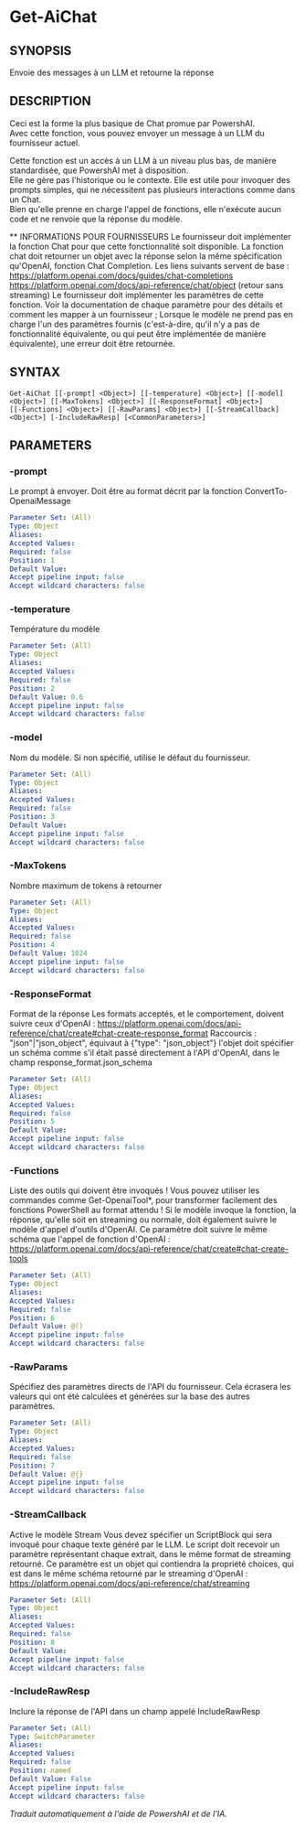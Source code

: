 ﻿---
external help file: powershai-help.xml
schema: 2.0.0
powershai: true
---

# Get-AiChat

## SYNOPSIS <!--!= @#Synop !-->
Envoie des messages à un LLM et retourne la réponse

## DESCRIPTION <!--!= @#Desc !-->
Ceci est la forme la plus basique de Chat promue par PowershAI.  
Avec cette fonction, vous pouvez envoyer un message à un LLM du fournisseur actuel.  

Cette fonction est un accès à un LLM à un niveau plus bas, de manière standardisée, que PowershAI met à disposition.  
Elle ne gère pas l'historique ou le contexte. Elle est utile pour invoquer des prompts simples, qui ne nécessitent pas plusieurs interactions comme dans un Chat.  
Bien qu'elle prenne en charge l'appel de fonctions, elle n'exécute aucun code et ne renvoie que la réponse du modèle.

** INFORMATIONS POUR FOURNISSEURS
Le fournisseur doit implémenter la fonction Chat pour que cette fonctionnalité soit disponible. 
La fonction chat doit retourner un objet avec la réponse selon la même spécification qu'OpenAI, fonction Chat Completion.
Les liens suivants servent de base :
https://platform.openai.com/docs/guides/chat-completions
https://platform.openai.com/docs/api-reference/chat/object (retour sans streaming)
Le fournisseur doit implémenter les paramètres de cette fonction. 
Voir la documentation de chaque paramètre pour des détails et comment les mapper à un fournisseur ;
Lorsque le modèle ne prend pas en charge l'un des paramètres fournis (c'est-à-dire, qu'il n'y a pas de fonctionnalité équivalente, ou qui peut être implémentée de manière équivalente), une erreur doit être retournée.

## SYNTAX <!--!= @#Syntax !-->

```
Get-AiChat [[-prompt] <Object>] [[-temperature] <Object>] [[-model] <Object>] [[-MaxTokens] <Object>] [[-ResponseFormat] <Object>] 
[[-Functions] <Object>] [[-RawParams] <Object>] [[-StreamCallback] <Object>] [-IncludeRawResp] [<CommonParameters>]
```

## PARAMETERS <!--!= @#Params !-->

### -prompt
Le prompt à envoyer. Doit être au format décrit par la fonction ConvertTo-OpenaiMessage

```yml
Parameter Set: (All)
Type: Object
Aliases: 
Accepted Values: 
Required: false
Position: 1
Default Value: 
Accept pipeline input: false
Accept wildcard characters: false
```

### -temperature
Température du modèle

```yml
Parameter Set: (All)
Type: Object
Aliases: 
Accepted Values: 
Required: false
Position: 2
Default Value: 0.6
Accept pipeline input: false
Accept wildcard characters: false
```

### -model
Nom du modèle. Si non spécifié, utilise le défaut du fournisseur.

```yml
Parameter Set: (All)
Type: Object
Aliases: 
Accepted Values: 
Required: false
Position: 3
Default Value: 
Accept pipeline input: false
Accept wildcard characters: false
```

### -MaxTokens
Nombre maximum de tokens à retourner

```yml
Parameter Set: (All)
Type: Object
Aliases: 
Accepted Values: 
Required: false
Position: 4
Default Value: 1024
Accept pipeline input: false
Accept wildcard characters: false
```

### -ResponseFormat
Format de la réponse 
Les formats acceptés, et le comportement, doivent suivre ceux d'OpenAI : https://platform.openai.com/docs/api-reference/chat/create#chat-create-response_format
Raccourcis :
	"json"|"json_object", équivaut à {"type": "json_object"}
	l'objet doit spécifier un schéma comme s'il était passé directement à l'API d'OpenAI, dans le champ response_format.json_schema

```yml
Parameter Set: (All)
Type: Object
Aliases: 
Accepted Values: 
Required: false
Position: 5
Default Value: 
Accept pipeline input: false
Accept wildcard characters: false
```

### -Functions
Liste des outils qui doivent être invoqués !
Vous pouvez utiliser les commandes comme Get-OpenaiTool*, pour transformer facilement des fonctions PowerShell au format attendu !
Si le modèle invoque la fonction, la réponse, qu'elle soit en streaming ou normale, doit également suivre le modèle d'appel d'outils d'OpenAI.
Ce paramètre doit suivre le même schéma que l'appel de fonction d'OpenAI : https://platform.openai.com/docs/api-reference/chat/create#chat-create-tools

```yml
Parameter Set: (All)
Type: Object
Aliases: 
Accepted Values: 
Required: false
Position: 6
Default Value: @()
Accept pipeline input: false
Accept wildcard characters: false
```

### -RawParams
Spécifiez des paramètres directs de l'API du fournisseur.
Cela écrasera les valeurs qui ont été calculées et générées sur la base des autres paramètres.

```yml
Parameter Set: (All)
Type: Object
Aliases: 
Accepted Values: 
Required: false
Position: 7
Default Value: @{}
Accept pipeline input: false
Accept wildcard characters: false
```

### -StreamCallback
Active le modèle Stream 
Vous devez spécifier un ScriptBlock qui sera invoqué pour chaque texte généré par le LLM.
Le script doit recevoir un paramètre représentant chaque extrait, dans le même format de streaming retourné.
Ce paramètre est un objet qui contiendra la propriété choices, qui est dans le même schéma retourné par le streaming d'OpenAI :
https://platform.openai.com/docs/api-reference/chat/streaming

```yml
Parameter Set: (All)
Type: Object
Aliases: 
Accepted Values: 
Required: false
Position: 8
Default Value: 
Accept pipeline input: false
Accept wildcard characters: false
```

### -IncludeRawResp
Inclure la réponse de l'API dans un champ appelé IncludeRawResp

```yml
Parameter Set: (All)
Type: SwitchParameter
Aliases: 
Accepted Values: 
Required: false
Position: named
Default Value: False
Accept pipeline input: false
Accept wildcard characters: false
```


<!--PowershaiAiDocBlockStart-->
_Traduit automatiquement à l'aide de PowershAI et de l'IA._
<!--PowershaiAiDocBlockEnd-->

